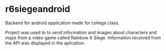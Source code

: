 # r6siegeandroid
Backend for android application made for college class.

Project was used to to send information and images about characters and maps from a video game called Rainbow 6 Siege. 
Information received from the API was displayed in the aplication.
